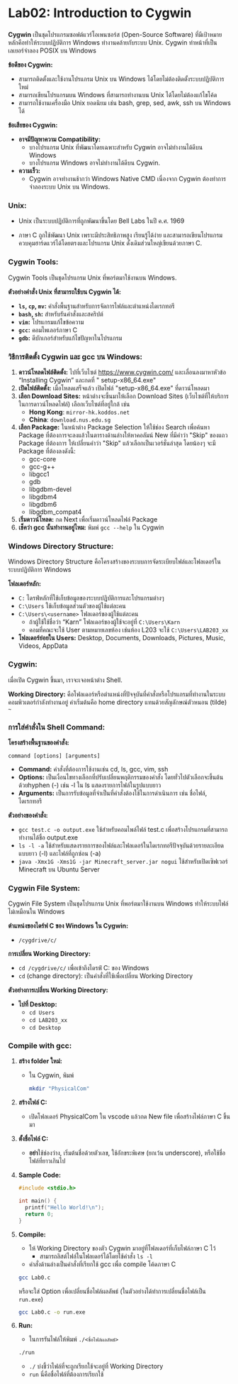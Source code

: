 # Lab02: Introduction to Cygwin

###        

**Cygwin** เป็นชุดโปรแกรมซอฟต์แวร์โอเพนซอร์ส (Open-Source Software) ที่มีเป้าหมายหลักคือทำให้ระบบปฏิบัติการ Windows
ทำงานคล้ายกับระบบ Unix. Cygwin ทำหน้าที่เป็นเลเยอร์จำลอง POSIX บน Windows

**ข้อดีของ Cygwin:**

* สามารถติดตั้งและใช้งานโปรแกรม Unix บน Windows ได้โดยไม่ต้องติดตั้งระบบปฏิบัติการใหม่
* สามารถเขียนโปรแกรมบน Windows ที่สามารถทำงานบน Unix ได้โดยไม่ต้องแก้ไขโค้ด
* สามารถใช้งานเครื่องมือ Unix ยอดนิยม เช่น bash, grep, sed, awk, ssh บน Windows ได้

**ข้อเสียของ Cygwin:**

* **อาจมีปัญหาความ Compatibility:**
    * บางโปรแกรม Unix ที่พัฒนาโดยเฉพาะสำหรับ Cygwin อาจไม่ทำงานได้ดีบน Windows
    * บางโปรแกรม Windows อาจไม่ทำงานได้ดีบน Cygwin.
* **ความเร็ว:**
    * Cygwin อาจทำงานช้ากว่า Windows Native CMD เนื่องจาก Cygwin ต้องทำการจำลองระบบ Unix บน Windows.

### Unix:

- Unix เป็นระบบปฏิบัติการที่ถูกพัฒนาขึ้นโดย Bell Labs ในปี ค.ศ. 1969

- ภาษา C ถูกใช้พัฒนา Unix เพราะมีประสิทธิภาพสูง เรียนรู้ได้ง่าย และสามารถเขียนโปรแกรมควบคุมฮาร์ดแวร์ได้โดยตรงและโปรแกรม
  Unix ดั้งเดิมส่วนใหญ่เขียนด้วยภาษา C.

### Cygwin Tools:

Cygwin Tools เป็นชุดโปรแกรม Unix ที่พอร์ตมาใช้งานบน Windows.

**ตัวอย่างคำสั่ง Unix ที่สามารถใช้บน Cygwin ได้:**

* **`ls`, `cp`, `mv`:** คำสั่งพื้นฐานสำหรับการจัดการไฟล์และตำแหน่งไดเรกทอรี
* **`bash`, `sh`:** สำหรับรันคำสั่งและสคริปต์
* **`vim`:** โปรแกรมแก้ไขข้อความ
* **`gcc`:** คอมไพเลอร์ภาษา C
* **`gdb`:** ดีบักเกอร์สำหรับแก้ไขปัญหาในโปรแกรม

### วิธีการติดตั้ง Cygwin และ gcc บน Windows:

1. **ดาวน์โหลดไฟล์ติดตั้ง:** ไปที่เว็บไซต์ https://www.cygwin.com/ และเลื่อนลงมาหาหัวข้อ “Installing Cygwin” และกดที่ "
   setup-x86_64.exe"
2. **เปิดไฟล์ติดตั้ง:** เมื่อโหลดเสร็จแล้ว เปิดไฟล์ "setup-x86_64.exe" ที่ดาวน์โหลดมา
3. **เลือก Download Sites:**  หน้าต่างจะขึ้นมาให้เลือก Download Sites (เว็บไซต์ที่ให้บริการในการดาวน์โหลดไฟล์)
   เลือกเว็บไซต์ที่อยู่ใกล้ เช่น
    - **Hong Kong**: `mirror-hk.koddos.net`
    - **China**: `download.nus.edu.sg`
4. **เลือก Package:** ในหน้าต่าง Package Selection ให้ใช้ช่อง Search เพื่อค้นหา Package
   ที่ต้องการจะลงแล้วในตารางด้านล่างให้หาคอลัมน์ New ที่มีคำว่า "Skip"
   ของแถว Package ที่ต้องการ ให้เปลี่ยนคำว่า "Skip" แล้วเลือกเป็นเวอร์ชั่นล่าสุด โดยน้องๆ จะมี Package ที่ต้องลงดังนี้:
    * gcc-core
    * gcc-g++
    * libgcc1
    * gdb
    * libgdbm-devel
    * libgdbm4
    * libgdbm6
    * libgdbm_compat4
5. **เริ่มดาวน์โหลด:** กด Next เพื่อเริ่มดาวน์โหลดไฟล์ Package
6. **เช็คว่า gcc นั้นทำงานอยู่ไหม:** พิมพ์ `gcc --help` ใน Cygwin

### Windows Directory Structure:

Windows Directory Structure คือโครงสร้างของระบบการจัดระเบียบไฟล์และโฟลเดอร์ในระบบปฏิบัติการ Windows

**โฟลเดอร์หลัก:**

* `C:` ไดรฟ์หลักที่ใช้เก็บข้อมูลของระบบปฏิบัติการและโปรแกรมต่างๆ
* `C:\Users` ใช้เก็บข้อมูลส่วนตัวของผู้ใช้แต่ละคน
* `C:\Users\<username>` โฟลเดอร์ของผู้ใช้แต่ละคน
    * ถ้าผู้ใช้ใช้ชื่อว่า “Karn” โฟลเดอร์ของผู้ใช้จะอยู่ที่ `C:\Users\Karn`
    * คอมที่คณะจะใช้ User ตามหมายเลขห้อง เช่นห้อง L203 จะใช้ `C:\Users\LAB203_xx`
* **โฟลเดอร์ย่อยใน Users:** Desktop, Documents, Downloads, Pictures, Music, Videos, AppData

### Cygwin:

เมื่อเปิด Cygwin ขึ้นมา, เราจะเจอหน้าต่าง Shell.

**Working Directory:** คือโฟลเดอร์หรือตำแหน่งที่ปัจจุบันที่คำสั่งหรือโปรแกรมที่ทำงานในระบบคอมพิวเตอร์กำลังทำงานอยู่
ค่าเริ่มต้นคือ home directory แทนด้วยสัญลักษณ์ตัวหนอน (tilde) `~`

### การใส่คำสั่งใน Shell Command:

**โครงสร้างพื้นฐานของคำสั่ง:**

```
command [options] [arguments]
```

* **Command:** คำสั่งที่ต้องการใช้งานเช่น cd, ls, gcc, vim, ssh
* **Options:** เป็นเงื่อนไขทางเลือกที่ปรับเปลี่ยนพฤติกรรมของคำสั่ง โดยทั่วไปตัวเลือกจะขึ้นต้นด้วยhyphen (-) เช่น -l ใน
  ls แสดงรายการไฟล์ในรูปแบบยาว
* **Arguments:** เป็นการรับข้อมูลที่จำเป็นที่คำสั่งต้องใช้ในการดำเนินการ เช่น ชื่อไฟล์, ไดเรกทอรี

**ตัวอย่างของคำสั่ง:**

* `gcc test.c -o output.exe` ใช้สำหรับคอมไพล์ไฟล์ test.c เพื่อสร้างโปรแกรมที่สามารถทำงานได้ชื่อ output.exe
* `ls -l -a` ใช้สำหรับแสดงรายการของไฟล์และโฟลเดอร์ในไดเรกทอรีปัจจุบันด้วยรายละเอียดแบบยาว (-l) และไฟล์ที่ถูกซ่อน (-a)
* `java -Xmx1G -Xms1G -jar Minecraft_server.jar nogui` ใช้สำหรับเปิดเซิฟเวอร์ Minecraft บน Ubuntu Server

### Cygwin File System:

Cygwin File System เป็นชุดโปรแกรม Unix ที่พอร์ตมาใช้งานบน Windows ทำให้ระบบไฟล์ไม่เหมือนใน Windows

**ตำแหน่งของไดร์ฟ C ของ Windows ใน Cygwin:**

* `/cygdrive/c/`

**การเปลี่ยน Working Directory:**

* `cd /cygdrive/c/`  เพื่อเข้าถึงไดรฟ์ C: ของ Windows
* `cd` (change directory): เป็นคำสั่งที่ใช้เพื่อเปลี่ยน Working Directory

**ตัวอย่างการเปลี่ยน Working Directory:**

* **ไปที่ Desktop:**
    * `cd Users`
    * `cd LAB203_xx`
    * `cd Desktop`

### Compile with gcc:

1. **สร้าง folder ใหม่:**
    * ใน Cygwin, พิมพ์
      ```bash
      mkdir "PhysicalCom"
      ```
2. **สร้างไฟล์ C:**
    * เปิดโฟลเดอร์ PhysicalCom ใน vscode แล้วกด New file เพื่อสร้างไฟล์ภาษา C ขึ้นมา
3. **ตั้งชื่อไฟล์ C:**
    * **อย่า**ใช้ช่องว่าง, เริ่มต้นชื่อด้วยตัวเลข, ใช้อักขระพิเศษ (ยกเว้น underscore), หรือใช้ชื่อไฟล์ที่ยาวเกินไป

4. **Sample Code:**

    ```c
    #include <stdio.h>
    
    int main() {
      printf("Hello World!\n");
      return 0;
    }
    ```

5. **Compile:**
    * ให้ Working Directory ของตัว Cygwin มาอยู่ที่โฟลเดอร์ที่เก็บไฟล์ภาษา C ไว้
        * สามารถลิสต์ไฟล์ในโฟลเดอร์ได้โดยใช้คำสั่ง `ls -l`
    * คำสั่งด้านล่างเป็นคำสั่งที่เรียกใช้ gcc เพื่อ compile โค้ดภาษา C
    ``` bash
    gcc Lab0.c
    ```
   หรือจะใส่ Option เพื่อเปลี่ยนชื่อไฟล์ผลลัพธ์ (ในตัวอย่างได้ทำการเปลี่ยนชื่อไฟล์เป็น `run.exe`)
    ``` bash
    gcc Lab0.c -o run.exe
    ```
6. **Run:**
    * ในการรันไฟล์ให้พิมพ์ `./<ชื่อไฟล์ผลลัพธ์>`
   ``` bash
   ./run
    ```
    * `./` บ่งชี้ว่าไฟล์ที่จะถูกเรียกใช้จะอยู่ที่ Working Directory
    * `run` นี่คือชื่อไฟล์ที่ต้องการเรียกใช้




